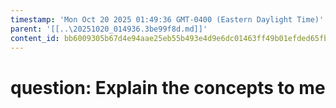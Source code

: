 ```yaml
---
timestamp: 'Mon Oct 20 2025 01:49:36 GMT-0400 (Eastern Daylight Time)'
parent: '[[..\20251020_014936.3be99f8d.md]]'
content_id: bb6009305b67d4e94aae25eb55b493e4d9e6dc01463ff49b01efded65fba2f27
---
```


# question: Explain the concepts to me
